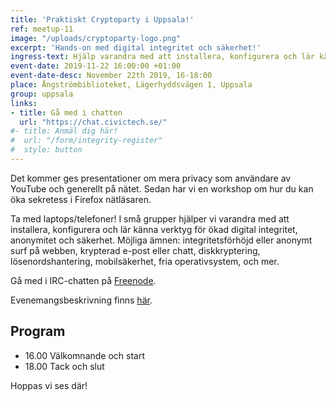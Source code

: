 ```yaml
---
title: 'Praktiskt Cryptoparty i Uppsala!'
ref: meetup-11
image: "/uploads/cryptoparty-logo.png"
excerpt: 'Hands-on med digital integritet och säkerhet!'
ingress-text: Hjälp varandra med att installera, konfigurera och lär känna verktyg för ökad digital integritet, anonymitet och säkerhet.
event-date: 2019-11-22 16:00:00 +01:00
event-date-desc: November 22th 2019, 16-18:00
place: Ångströmbiblioteket, Lägerhyddsvägen 1, Uppsala
group: uppsala
links:
- title: Gå med i chatten
  url: "https://chat.civictech.se/"
#- title: Anmäl dig här!
#  url: "/form/integrity-register"
#  style: button
---
```


Det kommer ges presentationer om mera privacy som användare av YouTube och generellt på nätet. Sedan har vi en workshop om hur du kan öka sekretess i Firefox nätläsaren.

Ta med laptops/telefoner! I små grupper hjälper vi varandra med att installera, konfigurera och lär känna verktyg för ökad digital integritet, anonymitet och säkerhet. Möjliga ämnen: integritetsförhöjd eller anonymt surf på webben, krypterad e-post eller chatt, diskkryptering, lösenordshantering, mobilsäkerhet, fria operativsystem, och mer.

Gå med i IRC-chatten på <a href="http://webchat.freenode.net/?channels=%23cryptoparty-uppsala">Freenode</a>.

Evenemangsbeskrivning finns <a href="http://user.it.uu.se/~arvge836/cryptoparty/">här</a>.

## Program
* 16.00 Välkomnande och start
* 18.00 Tack och slut

Hoppas vi ses där!

